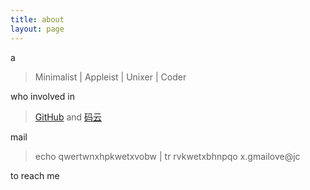 ```yaml
---
title: about
layout: page
---
```


a

> Minimalist | Appleist | Unixer | Coder

who involved in 

> [GitHub](https://github.com/bizhishui) and [码云](https://gitee.com/jmaxime)

mail 

> echo qwertwnxhpkwetxvobw \| tr rvkwetxbhnpqo x.gmailove@jc

to reach me
